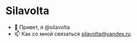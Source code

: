 # Silavolta


- 👋 Привет, я @silavolta
- 📫 Как со мной связаться silavolta@yandex.ru

<!---
silavolta/silavolta is a ✨ special ✨ repository because its `README.md` (this file) appears on your GitHub profile.
You can click the Preview link to take a look at your changes.
--->
